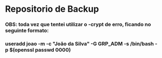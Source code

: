 # Repositorio de Backup


### OBS: toda vez que tentei utilizar o -crypt de erro, ficando no seguinte formato:
### useradd joao -m -c "João da Silva" -G GRP_ADM -s /bin/bash -p $(openssl passwd 0000)
